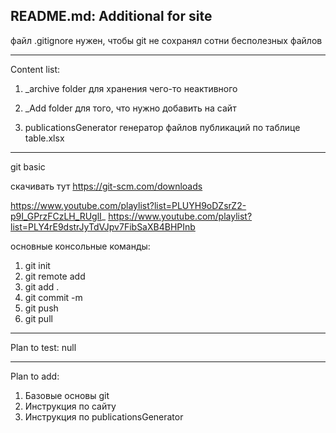 README.md:
Additional for site
---------
файл .gitignore нужен, чтобы git не сохранял сотни бесполезных файлов


---------
Content list:
1) _archive folder
для хранения чего-то неактивного

2) _Add folder
для того, что нужно добавить на сайт

3) publicationsGenerator
генератор файлов публикаций по таблице table.xlsx




---------
git basic

скачивать тут https://git-scm.com/downloads

https://www.youtube.com/playlist?list=PLUYH9oDZsrZ2-p9I_GPrzFCzLH_RUglI_
https://www.youtube.com/playlist?list=PLY4rE9dstrJyTdVJpv7FibSaXB4BHPInb

основные консольные команды:
1) git init
2) git remote add <name> <source>
3) git add .
4) git commit -m <message>
5) git push <remote> <branch>
6) git pull <remote>



---------
Plan to test:
null


---------
Plan to add:
1) Базовые основы git
2) Инструкция по сайту
3) Инструкция по publicationsGenerator









